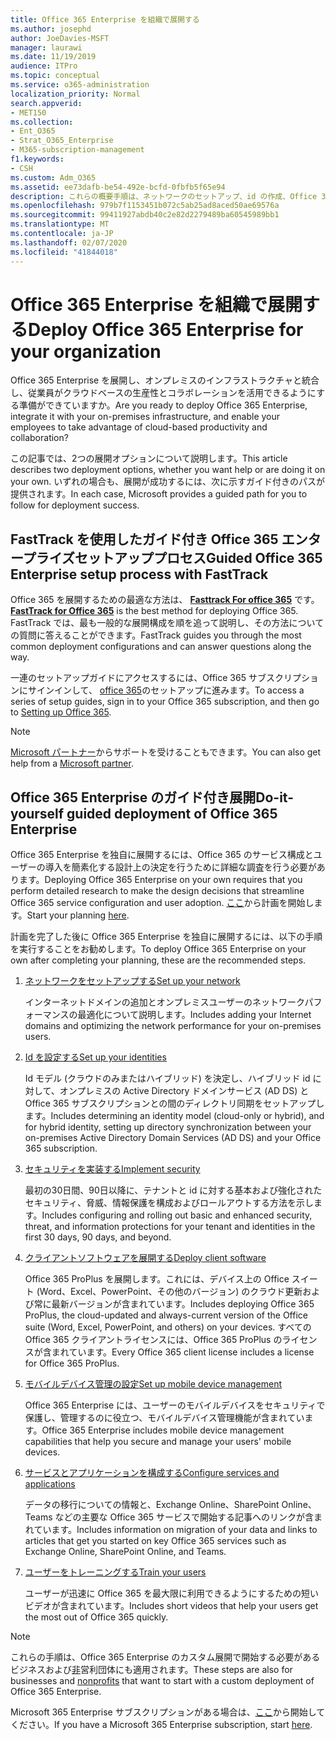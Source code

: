 ```yaml
---
title: Office 365 Enterprise を組織で展開する
ms.author: josephd
author: JoeDavies-MSFT
manager: laurawi
ms.date: 11/19/2019
audience: ITPro
ms.topic: conceptual
ms.service: o365-administration
localization_priority: Normal
search.appverid:
- MET150
ms.collection:
- Ent_O365
- Strat_O365_Enterprise
- M365-subscription-management
f1.keywords:
- CSH
ms.custom: Adm_O365
ms.assetid: ee73dafb-be54-492e-bcfd-0fbfb5f65e94
description: これらの概要手順は、ネットワークのセットアップ、id の作成、Office 365 ProPlus の展開、データの移行、組織内のユーザーが Office 365 の使用を開始する際に役立つように設計されています。
ms.openlocfilehash: 979b7f1153451b072c5ab25ad8aced50ae69576a
ms.sourcegitcommit: 99411927abdb40c2e82d2279489ba60545989bb1
ms.translationtype: MT
ms.contentlocale: ja-JP
ms.lasthandoff: 02/07/2020
ms.locfileid: "41844018"
---
```

# <a name="deploy-office-365-enterprise-for-your-organization"></a><span data-ttu-id="dd976-103">Office 365 Enterprise を組織で展開する</span><span class="sxs-lookup"><span data-stu-id="dd976-103">Deploy Office 365 Enterprise for your organization</span></span>

<span data-ttu-id="dd976-104">Office 365 Enterprise を展開し、オンプレミスのインフラストラクチャと統合し、従業員がクラウドベースの生産性とコラボレーションを活用できるようにする準備ができていますか。</span><span class="sxs-lookup"><span data-stu-id="dd976-104">Are you ready to deploy Office 365 Enterprise, integrate it with your on-premises infrastructure, and enable your employees to take advantage of cloud-based productivity and collaboration?</span></span>

<span data-ttu-id="dd976-105">この記事では、2つの展開オプションについて説明します。</span><span class="sxs-lookup"><span data-stu-id="dd976-105">This article describes two deployment options, whether you want help or are doing it on your own.</span></span> <span data-ttu-id="dd976-106">いずれの場合も、展開が成功するには、次に示すガイド付きのパスが提供されます。</span><span class="sxs-lookup"><span data-stu-id="dd976-106">In each case, Microsoft provides a guided path for you to follow for deployment success.</span></span>

## <a name="guided-office-365-enterprise-setup-process-with-fasttrack"></a><span data-ttu-id="dd976-107">FastTrack を使用したガイド付き Office 365 エンタープライズセットアッププロセス</span><span class="sxs-lookup"><span data-stu-id="dd976-107">Guided Office 365 Enterprise setup process with FastTrack</span></span>

<span data-ttu-id="dd976-108">Office 365 を展開するための最適な方法は、 **[Fasttrack For office 365](https://docs.microsoft.com/fasttrack/O365-fasttrack-benefit-for-office-365)** です。</span><span class="sxs-lookup"><span data-stu-id="dd976-108">**[FastTrack for Office 365](https://docs.microsoft.com/fasttrack/O365-fasttrack-benefit-for-office-365)** is the best method for deploying Office 365.</span></span> <span data-ttu-id="dd976-109">FastTrack では、最も一般的な展開構成を順を追って説明し、その方法についての質問に答えることができます。</span><span class="sxs-lookup"><span data-stu-id="dd976-109">FastTrack guides you through the most common deployment configurations and can answer questions along the way.</span></span> 

<span data-ttu-id="dd976-110">一連のセットアップガイドにアクセスするには、Office 365 サブスクリプションにサインインして、 [office 365](https://aka.ms/o365fasttrack)のセットアップに進みます。</span><span class="sxs-lookup"><span data-stu-id="dd976-110">To access a series of setup guides, sign in to your Office 365 subscription, and then go to [Setting up Office 365](https://aka.ms/o365fasttrack).</span></span>

>[!Note]
><span data-ttu-id="dd976-111">[Microsoft パートナー](https://www.microsoft.com/solution-providers/home)からサポートを受けることもできます。</span><span class="sxs-lookup"><span data-stu-id="dd976-111">You can also get help from a [Microsoft partner](https://www.microsoft.com/solution-providers/home).</span></span>
>

## <a name="do-it-yourself-guided-deployment-of-office-365-enterprise"></a><span data-ttu-id="dd976-112">Office 365 Enterprise のガイド付き展開</span><span class="sxs-lookup"><span data-stu-id="dd976-112">Do-it-yourself guided deployment of Office 365 Enterprise</span></span>

<span data-ttu-id="dd976-113">Office 365 Enterprise を独自に展開するには、Office 365 のサービス構成とユーザーの導入を簡素化する設計上の決定を行うために詳細な調査を行う必要があります。</span><span class="sxs-lookup"><span data-stu-id="dd976-113">Deploying Office 365 Enterprise on your own requires that you perform detailed research to make the design decisions that streamline Office 365 service configuration and user adoption.</span></span> <span data-ttu-id="dd976-114">[ここ](get-your-organization-ready-for-office-365.md)から計画を開始します。</span><span class="sxs-lookup"><span data-stu-id="dd976-114">Start your planning [here](get-your-organization-ready-for-office-365.md).</span></span>

<span data-ttu-id="dd976-115">計画を完了した後に Office 365 Enterprise を独自に展開するには、以下の手順を実行することをお勧めします。</span><span class="sxs-lookup"><span data-stu-id="dd976-115">To deploy Office 365 Enterprise on your own after completing your planning, these are the recommended steps.</span></span>

1. [<span data-ttu-id="dd976-116">ネットワークをセットアップする</span><span class="sxs-lookup"><span data-stu-id="dd976-116">Set up your network</span></span>](set-up-network-for-office-365.md)

   <span data-ttu-id="dd976-117">インターネットドメインの追加とオンプレミスユーザーのネットワークパフォーマンスの最適化について説明します。</span><span class="sxs-lookup"><span data-stu-id="dd976-117">Includes adding your Internet domains and optimizing the network performance for your on-premises users.</span></span>
 
2. [<span data-ttu-id="dd976-118">Id を設定する</span><span class="sxs-lookup"><span data-stu-id="dd976-118">Set up your identities</span></span>](protect-your-global-administrator-accounts.md)

   <span data-ttu-id="dd976-119">Id モデル (クラウドのみまたはハイブリッド) を決定し、ハイブリッド id に対して、オンプレミスの Active Directory ドメインサービス (AD DS) と Office 365 サブスクリプションとの間のディレクトリ同期をセットアップします。</span><span class="sxs-lookup"><span data-stu-id="dd976-119">Includes determining an identity model (cloud-only or hybrid), and for hybrid identity, setting up directory synchronization between your on-premises Active Directory Domain Services (AD DS) and your Office 365 subscription.</span></span>

3. [<span data-ttu-id="dd976-120">セキュリティを実装する</span><span class="sxs-lookup"><span data-stu-id="dd976-120">Implement security</span></span>](https://docs.microsoft.com/office365/securitycompliance/security-roadmap)

   <span data-ttu-id="dd976-121">最初の30日間、90日以降に、テナントと id に対する基本および強化されたセキュリティ、脅威、情報保護を構成およびロールアウトする方法を示します。</span><span class="sxs-lookup"><span data-stu-id="dd976-121">Includes configuring and rolling out basic and enhanced security, threat, and information protections for your tenant and identities in the first 30 days, 90 days, and beyond.</span></span>
 
4. [<span data-ttu-id="dd976-122">クライアントソフトウェアを展開する</span><span class="sxs-lookup"><span data-stu-id="dd976-122">Deploy client software</span></span>](https://docs.microsoft.com/DeployOffice/deployment-guide-for-office-365-proplus)

   <span data-ttu-id="dd976-123">Office 365 ProPlus を展開します。これには、デバイス上の Office スイート (Word、Excel、PowerPoint、その他のバージョン) のクラウド更新および常に最新バージョンが含まれています。</span><span class="sxs-lookup"><span data-stu-id="dd976-123">Includes deploying Office 365 ProPlus, the cloud-updated and always-current version of the Office suite (Word, Excel, PowerPoint, and others) on your devices.</span></span> <span data-ttu-id="dd976-124">すべての Office 365 クライアントライセンスには、Office 365 ProPlus のライセンスが含まれています。</span><span class="sxs-lookup"><span data-stu-id="dd976-124">Every Office 365 client license includes a license for Office 365 ProPlus.</span></span>
 
5. [<span data-ttu-id="dd976-125">モバイルデバイス管理の設定</span><span class="sxs-lookup"><span data-stu-id="dd976-125">Set up mobile device management</span></span>](https://support.office.com/article/set-up-mobile-device-management-mdm-in-office-365-dd892318-bc44-4eb1-af00-9db5430be3cd)

   <span data-ttu-id="dd976-126">Office 365 Enterprise には、ユーザーのモバイルデバイスをセキュリティで保護し、管理するのに役立つ、モバイルデバイス管理機能が含まれています。</span><span class="sxs-lookup"><span data-stu-id="dd976-126">Office 365 Enterprise includes mobile device management capabilities that help you secure and manage your users' mobile devices.</span></span>
 
6. [<span data-ttu-id="dd976-127">サービスとアプリケーションを構成する</span><span class="sxs-lookup"><span data-stu-id="dd976-127">Configure services and applications</span></span>](configure-services-and-applications.md)

   <span data-ttu-id="dd976-128">データの移行についての情報と、Exchange Online、SharePoint Online、Teams などの主要な Office 365 サービスで開始する記事へのリンクが含まれています。</span><span class="sxs-lookup"><span data-stu-id="dd976-128">Includes information on migration of your data and links to articles that get you started on key Office 365 services such as Exchange Online, SharePoint Online, and Teams.</span></span>
 
7. [<span data-ttu-id="dd976-129">ユーザーをトレーニングする</span><span class="sxs-lookup"><span data-stu-id="dd976-129">Train your users</span></span>](https://docs.microsoft.com/office365/admin/admin-overview/get-started-with-office-365#training-resources-for-your-users)

   <span data-ttu-id="dd976-130">ユーザーが迅速に Office 365 を最大限に利用できるようにするための短いビデオが含まれています。</span><span class="sxs-lookup"><span data-stu-id="dd976-130">Includes short videos that help your users get the most out of Office 365 quickly.</span></span>
 

>[!Note]
><span data-ttu-id="dd976-131">これらの手順は、Office 365 Enterprise のカスタム展開で開始する必要があるビジネスおよび[非](https://go.microsoft.com/fwlink/?LinkId=627221)営利団体にも適用されます。</span><span class="sxs-lookup"><span data-stu-id="dd976-131">These steps are also for businesses and [nonprofits](https://go.microsoft.com/fwlink/?LinkId=627221) that want to start with a custom deployment of Office 365 Enterprise.</span></span> 
>

<span data-ttu-id="dd976-132">Microsoft 365 Enterprise サブスクリプションがある場合は、[ここ](https://docs.microsoft.com/microsoft-365/enterprise/deploy-microsoft-365-enterprise)から開始してください。</span><span class="sxs-lookup"><span data-stu-id="dd976-132">If you have a Microsoft 365 Enterprise subscription, start [here](https://docs.microsoft.com/microsoft-365/enterprise/deploy-microsoft-365-enterprise).</span></span>
